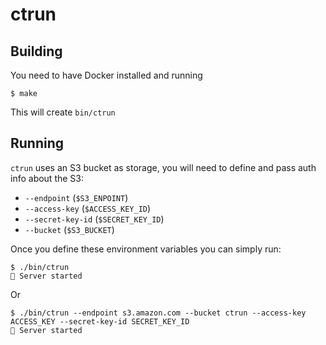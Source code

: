 # ctrun

## Building

You need to have Docker installed and running

```shell
$ make
```

This will create `bin/ctrun`

## Running

`ctrun` uses an S3 bucket as storage, you will need to define and pass auth info about the S3:

- `--endpoint` (`$S3_ENPOINT`)
- `--access-key` (`$ACCESS_KEY_ID`)
- `--secret-key-id` (`$SECRET_KEY_ID`)
- `--bucket` (`$S3_BUCKET`)

Once you define these environment variables you can simply run:

```shell
$ ./bin/ctrun
🚀 Server started
```

Or

```shell
$ ./bin/ctrun --endpoint s3.amazon.com --bucket ctrun --access-key ACCESS_KEY --secret-key-id SECRET_KEY_ID
🚀 Server started
```
